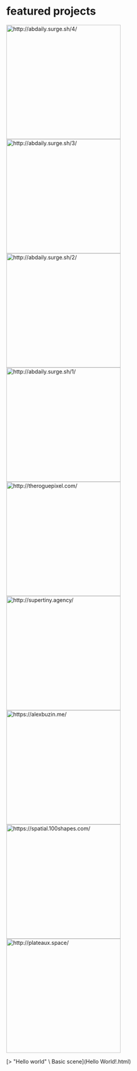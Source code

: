 # featured projects

<div class="featured">

<a href="http://abdaily.surge.sh/4/">
  <img src="images/showcase/daily4.png" alt="http://abdaily.surge.sh/4/" width="300" />
</a>

<a href="http://abdaily.surge.sh/3/">
  <img src="images/showcase/daily3.png" alt="http://abdaily.surge.sh/3/" width="300" />
</a>

<a href="http://abdaily.surge.sh/2/">
  <img src="images/showcase/daily2.png" alt="http://abdaily.surge.sh/2/" width="300" />
</a>

<a href="http://abdaily.surge.sh/1/">
  <img src="images/showcase/daily1.png" alt="http://abdaily.surge.sh/1/" width="300" />
</a>

<a href="http://theroguepixel.com/">
  <img src="images/showcase/roguepixel.jpg" alt="http://theroguepixel.com/" width="300" />
</a>

<a href="http://supertiny.agency/">
  <img src="images/showcase/supertiny.jpg" alt="http://supertiny.agency/" width="300" />
</a>

<a href="https://alexbuzin.me/">
  <img src="images/showcase/alexbuzinme.jpg" alt="https://alexbuzin.me/" width="300" />
</a>

<a href="https://spatial.100shapes.com/">
  <img src="images/showcase/spatial.jpg" alt="https://spatial.100shapes.com/" width="300" />
</a>

<a href="http://plateaux.space/">
  <img src="images/showcase/plateux.jpg" alt="http://plateaux.space/" width="300" />
</a>

</div>

[> "Hello world" \ Basic scene](Hello World!.html)

